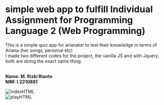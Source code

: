 # simple web app to fulfill Individual Assignment for Programming Language 2 (Web Programming)

This is a simple quiz app for arianator to test their knowledge in terms of Ariana (her songs, personal etc)<br>
I made two different codes for the project, the vanilla JS and with Jquery, both are doing the exact same thing.

<br>
<b>Name: M. Rizki Rianto</b><br>
<b>NIM: I.2210881</b>

![indexHTML](https://github.com/rizki-rianto666/arianator-quizz-JQuery/assets/115854620/f8311d25-715b-4012-aba6-e42856efdf84)
<br>
![playHTML](https://github.com/rizki-rianto666/arianator-quizz-JQuery/assets/115854620/e8304694-3bb5-4d57-9836-0573d627363a)
